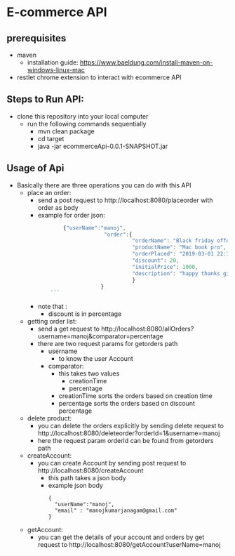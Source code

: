 # E-commerce API
## prerequisites
- maven 
   - installation guide: https://www.baeldung.com/install-maven-on-windows-linux-mac
- restlet chrome extension to interact with ecommerce API
## Steps to Run API:
- clone this repository into your local computer
	- run the following commands sequentially
		- mvn clean package
		- cd target
		- java -jar ecommerceApi-0.0.1-SNAPSHOT.jar
## Usage of Api
- Basically there are three operations you can do with this API
	- place an order:
		- send a post request to http://localhost:8080/placeorder with order as body
		- example for order json:  
		    ```javascript
                    {"userName":"manoj",
                                 "order":{
                                          "orderName": "Black friday offer",
                                          "productName": "Mac book pro",
                                          "orderPlaced": "2019-03-01 22:30:00",
                                          "discount": 20,
                                          "initialPrice": 1000,
                                          "description": "happy thanks giving"
                                          }
                                }
                ```
		- note that :
			- discount is in percentage
	- getting order list:
		- send a get request to http://localhost:8080/allOrders?username=manoj&comparator=percentage
		- there are two request params for getorders path
		    - username
		        - to know the user Account
			- comparator:
				- this takes two values 
					- creationTime
					- percentage
				- creationTime sorts the orders based on creation time
				- percentage sorts the orders based on discount percentage
	- delete product:  
		- you can delete the orders explicitly by sending delete request to http://localhost:8080/deleteorder?orderId=1&username=manoj
		- here the request param orderId can be found from getorders path
	- createAccount:
	    - you can create Account by sending post request to http://localhost:8080/createAccount
	        - this path takes a json body 
	        - example json body
	            ```$javascript
	            {
                  "userName":"manoj",
                  "email" : "manojkumarjanagam@gmail.com"
                }  
                ```
    - getAccount:
        - you can get the details of your account and orders by get request to http://localhost:8080/getAccount?userName=manoj
        
			
